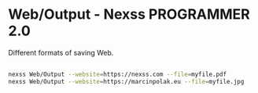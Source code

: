 # Web/Output - Nexss PROGRAMMER 2.0

Different formats of saving Web.

##

```sh
nexss Web/Output --website=https://nexss.com --file=myfile.pdf
nexss Web/Output --website=https://marcinpolak.eu --file=myfile.jpg
```

